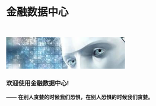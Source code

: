 # 金融数据中心

<br>

![欢迎使用amWiki！](amWiki/images/logo.png "欢迎使用金融数据中心！")  

### 欢迎使用金融数据中心!
—— **在别人贪婪的时候我们恐惧，在别人恐惧的时候我们贪婪。**  
